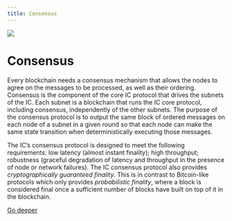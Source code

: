 ```yaml
---
title: Consensus
---
```


![](/img/how-it-works/consensus.webp)

# Consensus

Every blockchain needs a consensus mechanism that allows the nodes to agree on the messages to be processed, as well as their ordering.
Consensus is the component of the core IC protocol that drives the subnets of the IC.
Each subnet is a blockchain that runs the IC core protocol, including consensus, independently of the other subnets.
The purpose of the consensus protocol is to output the same block of ordered messages on each node of a subnet in a given round so that each node can make the same state transition when deterministically executing those messages.

The IC’s consensus protocol is designed to meet the following requirements:
low latency (almost instant finality);
high throughput;
robustness (graceful degradation of latency and throughput in the presence of node or network failures). The IC consensus protocol also provides *cryptographically guaranteed finality*. This is in contrast to Bitcoin-like protocols which only provides *probabilistic finality*, where a block is considered final once a sufficient number of blocks have built on top of it in the blockchain.

[Go deeper](/how-it-works/consensus/)
